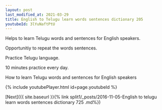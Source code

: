 ```yaml
---
layout: post
last_modified_at: 2021-03-29
title: English to Telugu learn words sentences dictionary 205 
youtubeId: 3lYuNaftPtU
---
```

 
 
Helps to learn Telugu words and sentences for English speakers.

Opportunitiy to repeat the words sentences. 

Practice Telugu language. 
 
10 minutes practice every day. 
 
How to learn Telugu words and sentences for English speakers 
 
{% include youtubePlayer.html id=page.youtubeId %}
 
 
[Next]({{ site.baseurl }}{% link  split1/_posts/2016-11-05-English to telugu learn words sentences dictionary 725 .md%})
 
